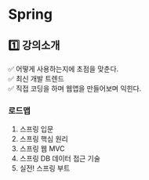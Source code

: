 # Spring

## :one: 강의소개

:white_check_mark: 어떻게 사용하는지에 초점을 맞춘다. <br>
:white_check_mark: 최신 개발 트렌드 <br>
:white_check_mark: 직접 코딩을 하며 웹앱을 만들어보며 익힌다. <br>

### 로드맵

1. 스프링 입문
2. 스프링 핵심 원리
3. 스프링 웹 MVC
4. 스프링 DB 데이터 접근 기술
5. 실전! 스프링 부트
